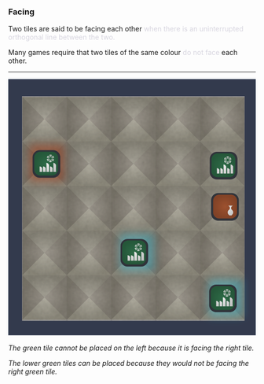 ### Facing

Two tiles are said to be facing each other <span style='color: #d7d5dfff;'>when there is an uninterrupted orthogonal line between the two.</span>

Many games require that two tiles of the same colour <span style='color: #d7d5dfff;'>do not face</span> each other.

---

![Facing|400](/content/media/world/games/facing.png)

_The green tile cannot be placed on the left because it is facing the right tile._

_The lower green tiles can be placed because they would not be facing the right green tile._

